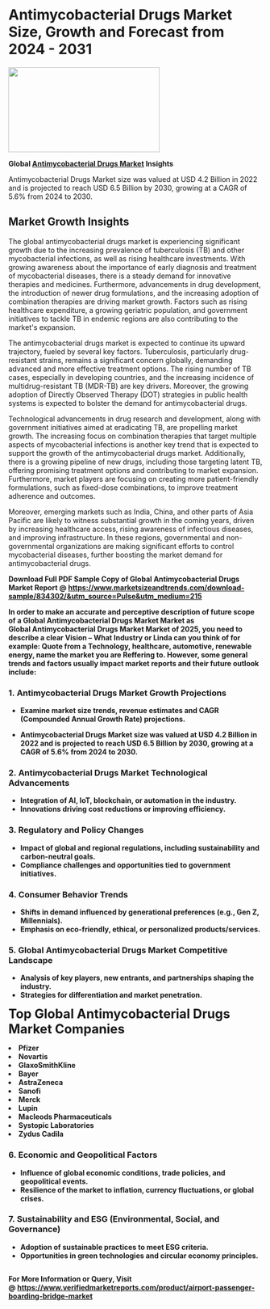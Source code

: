 <H1>Antimycobacterial Drugs Market Size, Growth and Forecast from 2024 - 2031</H1><img class="aligncenter size-medium wp-image-584254" src="https://thirdeyenews.in/wp-content/uploads/2024/09/Global-Market-Research-300x168.jpeg" alt="" width="300" height="168" /><p><strong>Global&nbsp;<a href="https://www.marketsizeandtrends.com/download-sample/834302/&amp;utm_source=Pulse&amp;utm_medium=215">Antimycobacterial Drugs Market</a> Insights</strong></p><p>Antimycobacterial Drugs Market size was valued at USD 4.2 Billion in 2022 and is projected to reach USD 6.5 Billion by 2030, growing at a CAGR of 5.6% from 2024 to 2030.</p><p><h2>Market Growth Insights</h2> <p>The global antimycobacterial drugs market is experiencing significant growth due to the increasing prevalence of tuberculosis (TB) and other mycobacterial infections, as well as rising healthcare investments. With growing awareness about the importance of early diagnosis and treatment of mycobacterial diseases, there is a steady demand for innovative therapies and medicines. Furthermore, advancements in drug development, the introduction of newer drug formulations, and the increasing adoption of combination therapies are driving market growth. Factors such as rising healthcare expenditure, a growing geriatric population, and government initiatives to tackle TB in endemic regions are also contributing to the market's expansion.</p> <p><strong></strong></p> <p>The antimycobacterial drugs market is expected to continue its upward trajectory, fueled by several key factors. Tuberculosis, particularly drug-resistant strains, remains a significant concern globally, demanding advanced and more effective treatment options. The rising number of TB cases, especially in developing countries, and the increasing incidence of multidrug-resistant TB (MDR-TB) are key drivers. Moreover, the growing adoption of Directly Observed Therapy (DOT) strategies in public health systems is expected to bolster the demand for antimycobacterial drugs.</p> <p>Technological advancements in drug research and development, along with government initiatives aimed at eradicating TB, are propelling market growth. The increasing focus on combination therapies that target multiple aspects of mycobacterial infections is another key trend that is expected to support the growth of the antimycobacterial drugs market. Additionally, there is a growing pipeline of new drugs, including those targeting latent TB, offering promising treatment options and contributing to market expansion. Furthermore, market players are focusing on creating more patient-friendly formulations, such as fixed-dose combinations, to improve treatment adherence and outcomes.</p> <p>Moreover, emerging markets such as India, China, and other parts of Asia Pacific are likely to witness substantial growth in the coming years, driven by increasing healthcare access, rising awareness of infectious diseases, and improving infrastructure. In these regions, governmental and non-governmental organizations are making significant efforts to control mycobacterial diseases, further boosting the market demand for antimycobacterial drugs.</p> <p><strong></p><p><span class=""><strong>Download Full PDF Sample Copy of Global Antimycobacterial Drugs Market Report</strong> @ <a href="https://www.marketsizeandtrends.com/download-sample/834302/&amp;utm_source=Pulse&amp;utm_medium=215" target="_blank">https://www.marketsizeandtrends.com/download-sample/834302/&amp;utm_source=Pulse&amp;utm_medium=215</a></span></p><p>In order to make an accurate and perceptive description of future scope of a Global&nbsp;Antimycobacterial Drugs Market Market as Global&nbsp;Antimycobacterial Drugs Market Market of 2025, you need to describe a clear Vision &ndash; What Industry or Linda can you think of for example: Quote from a Technology, healthcare, automotive, renewable energy, name the market you are Reffering to. However, some general trends and factors usually impact market reports and their future outlook include:</p><h3>1.&nbsp;<strong>Antimycobacterial Drugs Market Growth Projections</strong></h3><ul><li>Examine market size trends, revenue estimates and CAGR (Compounded Annual Growth Rate) projections.</li><li><p>Antimycobacterial Drugs Market size was valued at USD 4.2 Billion in 2022 and is projected to reach USD 6.5 Billion by 2030, growing at a CAGR of 5.6% from 2024 to 2030.</p></li></ul><h3>2.&nbsp;<strong>Antimycobacterial Drugs Market Technological Advancements</strong></h3><ul><li>Integration of AI, IoT, blockchain, or automation in the industry.</li><li>Innovations driving cost reductions or improving efficiency.</li></ul><h3>3.&nbsp;<strong>Regulatory and Policy Changes</strong></h3><ul><li>Impact of global and regional regulations, including sustainability and carbon-neutral goals.</li><li>Compliance challenges and opportunities tied to government initiatives.</li></ul><h3>4.&nbsp;<strong>Consumer Behavior Trends</strong></h3><ul><li>Shifts in demand influenced by generational preferences (e.g., Gen Z, Millennials).</li><li>Emphasis on eco-friendly, ethical, or personalized products/services.</li></ul><h3>5.&nbsp;<strong>Global Antimycobacterial Drugs Market Competitive Landscape</strong></h3><ul><li>Analysis of key players, new entrants, and partnerships shaping the industry.</li><li>Strategies for differentiation and market penetration.</li></ul><p data-pm-slice="1 1 []"><span style="color: inherit; font-family: inherit; font-size: 25px;">Top Global Antimycobacterial Drugs Market Companies</span></p><div class="" data-test-id=""><p><li>Pfizer</li><li> Novartis</li><li> GlaxoSmithKline</li><li> Bayer</li><li> AstraZeneca</li><li> Sanofi</li><li> Merck</li><li> Lupin</li><li> Macleods Pharmaceuticals</li><li> Systopic Laboratories</li><li> Zydus Cadila</li></p></div><h3>6.&nbsp;<strong>Economic and Geopolitical Factors</strong></h3><ul><li>Influence of global economic conditions, trade policies, and geopolitical events.</li><li>Resilience of the market to inflation, currency fluctuations, or global crises.</li></ul><h3>7.&nbsp;<strong>Sustainability and ESG (Environmental, Social, and Governance)</strong></h3><ul><li>Adoption of sustainable practices to meet ESG criteria.</li><li>Opportunities in green technologies and circular economy principles.</li></ul><h2><strong style="font-size: 14px;">For More Information or Query, Visit @&nbsp;</strong><a style="background-color: #ffffff; font-size: 14px;" href="https://www.marketsizeandtrends.com/report/antimycobacterial-drugs-market/" target="_blank">https://www.verifiedmarketreports.com/product/airport-passenger-boarding-bridge-market</a></h2>
